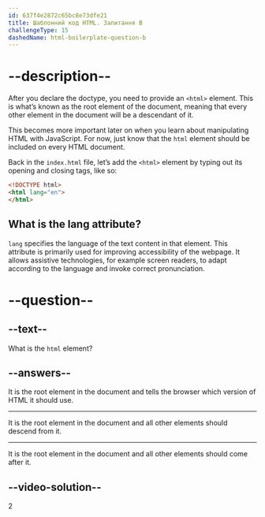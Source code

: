 ```yaml
---
id: 637f4e2872c65bc8e73dfe21
title: Шаблонний код HTML. Запитання B
challengeType: 15
dashedName: html-boilerplate-question-b
---
```


# --description--

After you declare the doctype, you need to provide an `<html>` element. This is what’s known as the root element of the document, meaning that every other element in the document will be a descendant of it.

This becomes more important later on when you learn about manipulating HTML with JavaScript. For now, just know that the `html` element should be included on every HTML document.

Back in the `index.html` file, let’s add the `<html>` element by typing out its opening and closing tags, like so:

```html
<!DOCTYPE html>
<html lang="en">
</html>
```

## What is the lang attribute?
`lang` specifies the language of the text content in that element. This attribute is primarily used for improving accessibility of the webpage. It allows assistive technologies, for example screen readers, to adapt according to the language and invoke correct pronunciation.

# --question--

## --text--

What is the `html` element?

## --answers--

It is the root element in the document and tells the browser which version of HTML it should use.

---

It is the root element in the document and all other elements should descend from it.

---

It is the root element in the document and all other elements should come after it.


## --video-solution--

2
